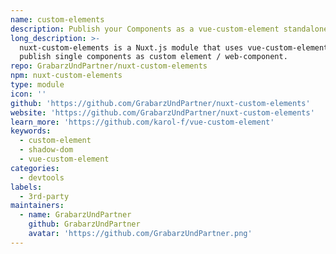 ```yaml
---
name: custom-elements
description: Publish your Components as a vue-custom-element standalone build.
long_description: >-
  nuxt-custom-elements is a Nuxt.js module that uses vue-custom-element to
  publish single components as custom element / web-component.
repo: GrabarzUndPartner/nuxt-custom-elements
npm: nuxt-custom-elements
type: module
icon: ''
github: 'https://github.com/GrabarzUndPartner/nuxt-custom-elements'
website: 'https://github.com/GrabarzUndPartner/nuxt-custom-elements'
learn_more: 'https://github.com/karol-f/vue-custom-element'
keywords:
  - custom-element
  - shadow-dom
  - vue-custom-element
categories:
  - devtools
labels:
  - 3rd-party
maintainers:
  - name: GrabarzUndPartner
    github: GrabarzUndPartner
    avatar: 'https://github.com/GrabarzUndPartner.png'
---
```

